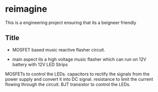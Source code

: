 # reimagine <mini project>
This is a engineering project ensuring that its a beigneer friendly 

## Title
 -  MOSFET based music reactive flasher circuit.

- main aspect 
 its a high voltage music flasher which can run on 12V battery with 12V LED Strips

 MOSFETs to control the LEDs.
 capacitors to rectify the signals from the power supply and convert it into DC signal.
 resistance to limit the current flowing through the circuit.
 BJT transistor to control the LEDs.
 

